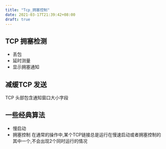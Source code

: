 ```yaml
---
title: "Tcp_拥塞控制"
date: 2021-03-17T21:39:42+08:00
draft: true
---
```


## TCP 拥塞检测
- 丢包
- 延时测量
- 显示拥塞通知

## 减缓TCP 发送
TCP 头部包含通知窗口大小字段

## 一些经典算法
- 慢启动
- 拥塞控制
在通常的操作中,某个TCP链接总是运行在慢速启动或者拥塞控制的其中一个,不会出现2个同时运行的情况


